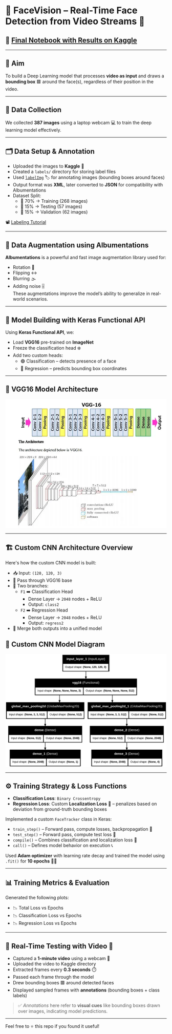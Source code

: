 # 🤖 FaceVision – Real-Time Face Detection from Video Streams 🎥

## 📌 [Final Notebook with Results on Kaggle](https://www.kaggle.com/code/kartikparatkar/facevision-real-timefacedetectionfromvideostreams?scriptVersionId=234191458)

---

## 🎯 Aim  
To build a Deep Learning model that processes **video as input** and draws a **bounding box** 🟥 around the face(s), regardless of their position in the video.

---

## 📸 Data Collection  
We collected **387 images** using a laptop webcam 💻 to train the deep learning model effectively.

---

## 🗂️ Data Setup & Annotation  
- Uploaded the images to **Kaggle** 📁  
- Created a `labels/` directory for storing label files  
- Used [`labelImg`](https://github.com/HumanSignal/labelImg) 🏷️ for annotating images (bounding boxes around faces)  
- Output format was **XML**, later converted to **JSON** for compatibility with Albumentations  
- Dataset Split:
  - 🔹 70% → Training (268 images)
  - 🔹 15% → Testing (57 images)
  - 🔹 15% → Validation (62 images)

📽️ [Labeling Tutorial](https://www.youtube.com/watch?v=fjynQ9P2C08)

---

## 🔄 Data Augmentation using Albumentations  
**Albumentations** is a powerful and fast image augmentation library used for:
- Rotation 🔁
- Flipping ↔️
- Blurring 🌫️
- Adding noise 🎚️  
These augmentations improve the model’s ability to generalize in real-world scenarios.

---

## 🧠 Model Building with Keras Functional API  
Using **Keras Functional API**, we:
- Load **VGG16** pre-trained on **ImageNet**
- Freeze the classification head ❄️
- Add two custom heads:
  - 🟢 Classification – detects presence of a face
  - 🔴 Regression – predicts bounding box coordinates

---

## 🧱 VGG16 Model Architecture

![VGG16 Model Architecture](https://github.com/KARTIKPARATKAR/FaceVision-Real-Time-Face-Detection-From-Video-Streams/blob/main/VGG16_Model.jpg)

---

## 🏗️ Custom CNN Architecture Overview  
Here's how the custom CNN model is built:
- 📥 Input: `(120, 120, 3)`
- 🔄 Pass through VGG16 base
- 🔁 Two branches:
  - `F1` ➡️ Classification Head
    - Dense Layer → `2048` nodes + ReLU
    - Output: `class2`
  - `F2` ➡️ Regression Head
    - Dense Layer → `2048` nodes + ReLU
    - Output: `regress2`
- 🔗 Merge both outputs into a unified model

## 🧬 Custom CNN Model Diagram

![Custom CNN Model](https://github.com/KARTIKPARATKAR/FaceVision-Real-Time-Face-Detection-From-Video-Streams/blob/main/facetracker_model.png)

---

## ⚙️ Training Strategy & Loss Functions  
- **Classification Loss**: `Binary Crossentropy`
- **Regression Loss**: Custom **Localization Loss** 🧮 – penalizes based on deviation from ground-truth bounding boxes

Implemented a custom `FaceTracker` class in Keras:
- `train_step()` – Forward pass, compute losses, backpropagation 🔁
- `test_step()` – Forward pass, compute test loss 🧪
- `compile()` – Combines classification and localization loss 🧩
- `call()` – Defines model behavior on execution 📞

Used **Adam optimizer** with learning rate decay and trained the model using `.fit()` for **10 epochs** 🏋️‍♂️

---

## 📊 Training Metrics & Evaluation  
Generated the following plots:
- 📉 Total Loss vs Epochs
- 📉 Classification Loss vs Epochs
- 📉 Regression Loss vs Epochs

---

## 🧪 Real-Time Testing with Video 🎥  
- Captured a **1-minute video** using a webcam 🎦  
- Uploaded the video to Kaggle directory  
- Extracted frames every **0.3 seconds** ⏱️  
- Passed each frame through the model  
- Drew bounding boxes 🟥 around detected faces  
- Displayed sampled frames with **annotations** (bounding boxes + class labels)

> ✅ *Annotations* here refer to **visual cues** like bounding boxes drawn over images, indicating model predictions.

---

Feel free to ⭐ this repo if you found it useful!
